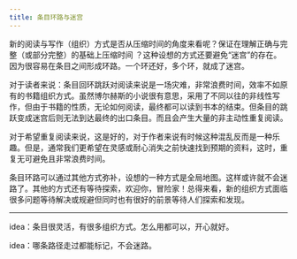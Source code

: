 ```yaml
---
title: 条目环路与迷宫
---
```


新的阅读与写作（组织）方式是否从压缩时间的角度来看呢？保证在理解正确与完整（或部分完整）的基础上压缩时间 ？这种设想的方式还要避免“迷宫”的存在。因为很容易在条目之间形成环路。一个环还好，多个环，就成了迷宫。

对于读者来说：条目回环跳跃对阅读来说是一场灾难，非常浪费时间，效率不如原有的书籍组织方式。虽然博尔赫斯的小说很有意思，采用了不同以往的非线性写作，但由于书籍的性质，无论如何阅读，最终都可以读到书本的结束。但条目的跳跃变成迷宫后则无法到达最终的出口条目。而且会产生大量的非主动性重复阅读。

对于希望重复阅读来说，这是好的，对于作者来说有时候这种混乱反而是一种乐趣。但是，通常我们更希望在灵感或耐心消失之前快速找到预期的资料，这时，重复无可避免且非常浪费时间。

条目环路可以通过其他方式弥补，设想的一种方式是全局地图。这样或许就不会迷路了。其他的方式还有等待探索，欢迎你，冒险家！总得来看，新的组织方式面临很多问题等待解决或规避但同时也有很好的前景等待人们探索和发现。

----
idea：条目很灵活，有很多组织方式。怎么用都可以，开心就好。

idea：哪条路径走过都能标记，不会迷路。